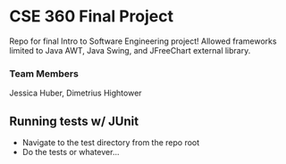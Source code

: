 # CSE 360 Final Project

Repo for final Intro to Software Engineering project! Allowed frameworks limited to Java AWT, Java Swing, and JFreeChart external library.

### Team Members

Jessica Huber, Dimetrius Hightower

## Running tests w/ JUnit

- Navigate to the test directory from the repo root
- Do the tests or whatever...
